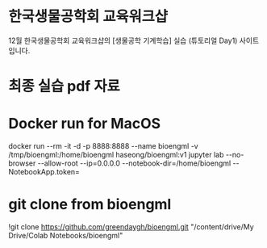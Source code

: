 # 한국생물공학회 교육워크샵
12월 한국생물공학회 교육워크샵의 [생물공학 기계학습] 실습 (튜토리얼 Day1) 사이트 입니다.

# 최종 실습 pdf 자료

#

# Docker run for MacOS
docker run --rm -it -d -p 8888:8888  --name bioengml -v /tmp/bioengml:/home/bioengml haseong/bioengml:v1 jupyter lab --no-browser --allow-root --ip=0.0.0.0 --notebook-dir=/home/bioengml --NotebookApp.token=

# git clone from bioengml
!git clone https://github.com/greendaygh/bioengml.git "/content/drive/My Drive/Colab Notebooks/bioengml"

